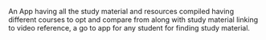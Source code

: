 An App having all the study material and resources compiled having different courses to opt and compare from along with study material linking to video reference, a go to app for any student for finding study material.
